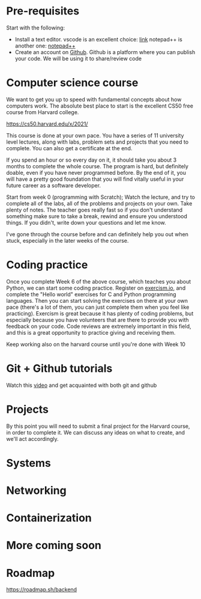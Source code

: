 # Pre-requisites

Start with the following:
- Install a text editor.
vscode is an excellent choice: [link](https://code.visualstudio.com/)
notepad++ is another one: [notepad++](https://notepad-plus-plus.org/)
- Create an account on [Github](https://github.com/).
Github is a platform where you can publish your code.
We will be using  it to share/review code

# Computer science course

We want to get you up to speed with fundamental concepts about how computers work.
The absolute best place to start is the excellent CS50 free course from Harvard college.

https://cs50.harvard.edu/x/2021/

This course is done at your own pace. You have a series of 11 university level lectures, along with labs, problem sets and projects
that you need to complete. You can also get a certificate at the end.

If you spend an hour or so every day on it, it should take you about 3 months to complete the whole course.
The program is hard, but definitely doable, even if you have never programmed before. By the end of it, you will have a pretty good foundation that you will find vitally useful in your future career as a software developer.

Start from week 0 (programming with Scratch); Watch the lecture, and try to complete all of the labs, all of the problems and projects on your own.
Take plenty of notes. The teacher goes really fast so if you don't understand something make sure to take a break, rewind and ensure you understood things. If you didn't, write down your questions and let me know.

I've gone through the course before and can definitely help you out when stuck, especially in the later weeks of the course.

# Coding practice

Once you complete Week 6 of the above course, which teaches you about Python, we can start some coding practice.
Register on [exercism.io](https://exercism.io/), and complete the "Hello world" exercises for C and Python programming languages.
Then you can start solving the exercises on there at your own pace (there's a lot of them, you can just complete them when you feel like practicing).
Exercism is great because it has plenty of coding problems, but especially because you have volunteers that are there to provide you with feedback on your code. Code reviews are extremely important in this field, and this is a great opportunity to practice giving and receiving them.

Keep working also on the harvard course until you're done with Week 10

# Git + Github tutorials

Watch this [video](https://www.youtube.com/watch?v=RGOj5yH7evk) and get acquainted with both git and github

# Projects

By this point you will need to submit a final project for the Harvard course, in order to complete it.
We can discuss any ideas on what to create, and we'll act accordingly.

# Systems
# Networking
# Containerization
# More coming soon

# Roadmap

https://roadmap.sh/backend
